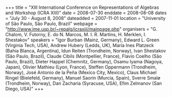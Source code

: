 +++
title = "XIII International Conference on Representations of Algebras and Workshop (ICRA XIII)"
date = 2008-07-30
enddate = 2008-08-08
dates = "July 30 - August 8, 2008"
dateadded = 2007-11-01
location = "University of São Paulo, São Paulo, Brazil"
webpage = "http://www.ime.usp.br/~repalg/icraxiii/mainpage.php"
organisers = "G. Chalom, V. Futorny, E. do N. Marcos, M. I. R. Martins, H. Merklen, I. Shestakov"
speakers = "Igor Burban (Mainz, Germany), Edward L. Green (Virginia Tech, USA), Andrew Hubery (Ledds, UK), María Ines Platzeck (Bahia Blanca, Argentina), Idun Reiten (Trondheim, Norway), Ivan Shestakov (São Paulo, Brazil), Claude Cibils (Montpellier, France), Flavio Coelho (São Paulo, Brazil), Dieter Happel (Chemnitz, Germany), Osamu Iyama (Nagoya, Japan), Olivier Mathieu (Lyon, France), Steffen Oppermann (Trondheim, Norway), José Antonio de la Peña (Mexico City, Mexico), Claus Michael Ringel (Bielefeld, Germany), Manuel Saorín (Murcia, Spain), Sverre Smalø (Trondheim, Norway), Dan Zacharia (Syracuse, USA), Efim Zelmanov (San Diego, USA)"
+++

